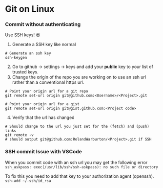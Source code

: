 # Git on Linux

### Commit without authenticating

Use SSH keys! 😍

1. Generate a SSH key like normal

```none
# Generate an ssh key
ssh-keygen
```

2. Go to github -> settings -> keys and add your **public** key to your list of trusted keys.
3. Change the origin of the repo you are working on to use an ssh url rather than a conventional https url.

```none
# Point your origin url for a git repo
git remote set-url origin git@github.com:<Username>/<Project>.git
```

```none
# Point your origin url for a gist
git remote set-url origin git@gist.github.com:<Project code>
```

4. Verify that the url has changed

```none
# Should change to the url you just set for the (fetch) and (push) links
git remote -v
# should output git@github.com:RolandWarburton/<Project>.git if SSH
```

### SSH commit Issue with VSCode

When you commit code with an ssh url you may get the following error
`ssh_askpass: exec(/usr/lib/ssh/ssh-askpass): no such file or directory`

To fix this you need to add that key to your authorization agent (openssh).
`ssh-add ~/.ssh/id_rsa`
